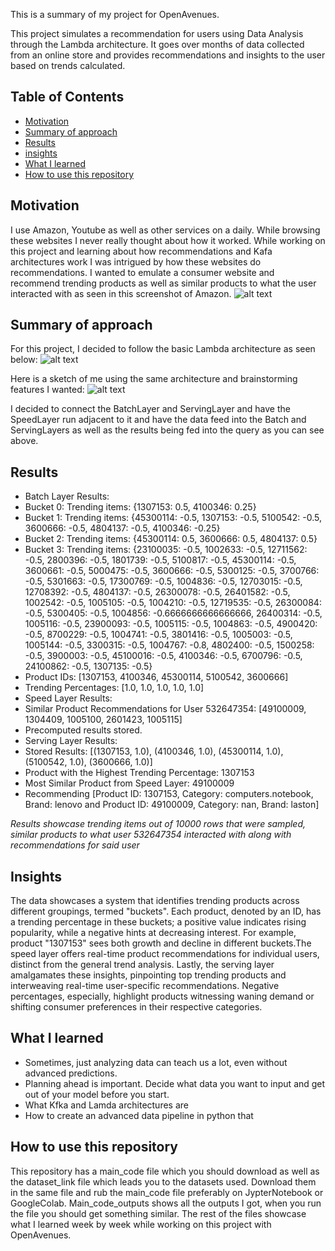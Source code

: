 This is a summary of my project for OpenAvenues. 

This project simulates a recommendation for users using Data Analysis through the Lambda architecture. It goes over months of data collected from an online store and provides recommendations and insights to the user based on trends calculated. 

## Table of Contents 
* [Motivation](#motivation)
* [Summary of approach](#summary-of-approach)
* [Results](#results)
* [insights](#insights)
* [What I learned](#what-i-learned)
* [How to use this repository](#how-to-use-this-repository)

## Motivation
I use Amazon, Youtube as well as other services on a daily. While browsing these websites I never really thought about how it worked. While working on this project and learning about how recommendations and Kafa architectures work I was intrigued by how these websites do recommendations. I wanted to emulate a consumer website and recommend trending products as well as similar products to what the user interacted with as seen in this screenshot of Amazon.
![alt text](https://imgur.com/tf5SckAA)

## Summary of approach
For this project, I decided to follow the basic Lambda architecture as seen below:
![alt text](hhttps://imgur.com/mnuTwGB)

Here is a sketch of me using the same architecture and brainstorming features I wanted:
![alt text](https://imgur.com/qsqnCSB)

I decided to connect the BatchLayer and ServingLayer and have the SpeedLayer run adjacent to it and have the data feed into the Batch and ServingLayers as well as the results being fed into the query as you can see above. 

## Results
* Batch Layer Results:
* Bucket 0: Trending items: {1307153: 0.5, 4100346: 0.25}
* Bucket 1: Trending items: {45300114: -0.5, 1307153: -0.5, 5100542: -0.5, 3600666: -0.5, 4804137: -0.5, 4100346: -0.25}
* Bucket 2: Trending items: {45300114: 0.5, 3600666: 0.5, 4804137: 0.5}
* Bucket 3: Trending items: {23100035: -0.5, 1002633: -0.5, 12711562: -0.5, 2800396: -0.5, 1801739: -0.5, 5100817: -0.5, 45300114: -0.5, 3600661: -0.5, 5000475: -0.5, 3600666: -0.5, 5300125: -0.5, 3700766: -0.5, 5301663: -0.5, 17300769: -0.5, 1004836: -0.5, 12703015: -0.5, 12708392: -0.5, 4804137: -0.5, 26300078: -0.5, 26401582: -0.5, 1002542: -0.5, 1005105: -0.5, 1004210: -0.5, 12719535: -0.5, 26300084: -0.5, 5300405: -0.5, 1004856: -0.6666666666666666, 26400314: -0.5, 1005116: -0.5, 23900093: -0.5, 1005115: -0.5, 1004863: -0.5, 4900420: -0.5, 8700229: -0.5, 1004741: -0.5, 3801416: -0.5, 1005003: -0.5, 1005144: -0.5, 3300315: -0.5, 1004767: -0.8, 4802400: -0.5, 1500258: -0.5, 3900003: -0.5, 45100016: -0.5, 4100346: -0.5, 6700796: -0.5, 24100862: -0.5, 1307135: -0.5}
* Product IDs: [1307153, 4100346, 45300114, 5100542, 3600666]
* Trending Percentages: [1.0, 1.0, 1.0, 1.0, 1.0]
* Speed Layer Results:
* Similar Product Recommendations for User 532647354: [49100009, 1304409, 1005100, 2601423, 1005115]
* Precomputed results stored.
* Serving Layer Results:
* Stored Results: [(1307153, 1.0), (4100346, 1.0), (45300114, 1.0), (5100542, 1.0), (3600666, 1.0)]
* Product with the Highest Trending Percentage: 1307153
* Most Similar Product from Speed Layer: 49100009
* Recommending [Product ID: 1307153, Category: computers.notebook, Brand: lenovo and Product ID: 49100009, Category: nan, Brand: laston]

*Results showcase trending items out of 10000 rows that were sampled, similar products to what user 532647354 interacted with along with recommendations for said user*

## Insights
The data showcases a system that identifies trending products across different groupings, termed "buckets". Each product, denoted by an ID, has a trending percentage in these buckets; a positive value indicates rising popularity, while a negative hints at decreasing interest. For example, product "1307153" sees both growth and decline in different buckets.The speed layer offers real-time product recommendations for individual users, distinct from the general trend analysis. Lastly, the serving layer amalgamates these insights, pinpointing top trending products and interweaving real-time user-specific recommendations. Negative percentages, especially, highlight products witnessing waning demand or shifting consumer preferences in their respective categories.

## What I learned
* Sometimes, just analyzing data can teach us a lot, even without advanced predictions.
* Planning ahead is important. Decide what data you want to input and get out of your model before you start.
* What Kfka and Lamda architectures are
* How to create an advanced data pipeline in python that


## How to use this repository
This repository has a main_code file which you should download as well as the dataset_link file which leads you to the datasets used. Download them in the same file and rub the main_code file preferably on JypterNotebook or GoogleColab. Main_code_outputs shows all the outputs I got, when you run the file you should get something similar. The rest of the files showcase what I learned week by week while working on this project with OpenAvenues.
